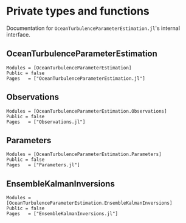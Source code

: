 # Private types and functions

Documentation for `OceanTurbulenceParameterEstimation.jl`'s internal interface.

## OceanTurbulenceParameterEstimation

```@autodocs
Modules = [OceanTurbulenceParameterEstimation]
Public = false
Pages   = ["OceanTurbulenceParameterEstimation.jl"]
```

## Observations

```@autodocs
Modules = [OceanTurbulenceParameterEstimation.Observations]
Public = false
Pages   = ["Observations.jl"]
```

## Parameters

```@autodocs
Modules = [OceanTurbulenceParameterEstimation.Parameters]
Public = false
Pages   = ["Parameters.jl"]
```

## EnsembleKalmanInversions

```@autodocs
Modules = [OceanTurbulenceParameterEstimation.EnsembleKalmanInversions]
Public = false
Pages   = ["EnsembleKalmanInversions.jl"]
```
